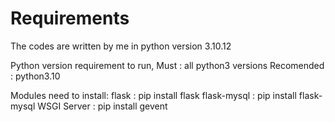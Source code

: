 # Requirements
The codes are written by me in python version 3.10.12

Python version requirement to run,
Must        : all python3 versions
Recomended  : python3.10

Modules need to install:
flask         : pip install flask
flask-mysql   : pip install flask-mysql
WSGI Server   : pip install gevent
